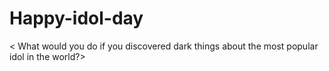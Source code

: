 # Happy-idol-day 
< What would you do if you discovered dark things about the most popular idol in the world?>
